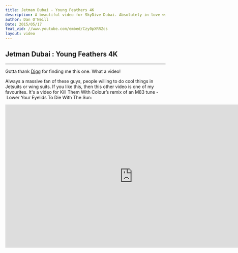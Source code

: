 ```yaml
---
title: Jetman Dubai - Young Feathers 4K
description: A beautiful video for SkyDive Dubai. Absolutely in love with this video - great tune too.
author: Dan O'Neill
Date: 2015/05/17
feat_vid: //www.youtube.com/embed/Czy0pXRRZcs
layout: video
---
```


## Jetman Dubai : Young Feathers 4K

------

Gotta thank [Digg](http://digg.com/video/jetpack-dubai-lunatics-4k) for finding me this one. What a video! 

Always a massive fan of these guys, people willing to do cool things in Jetsuits or wing suits. If you like this, then this other video is one of my favourites. It's a video for Kill Them With Colour’s remix of an M83 tune - Lower Your Eyelids To Die With The Sun:

<iframe width="800" height="450" src="https://www.youtube.com/embed/1jmLb2pZzUc" frameborder="0" allowfullscreen></iframe>